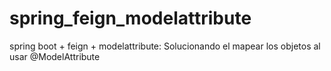 # spring_feign_modelattribute
spring boot + feign + modelattribute: Solucionando el mapear los objetos al usar @ModelAttribute
